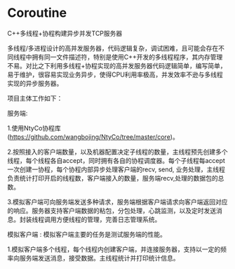 # Coroutine
C++多线程+协程构建异步并发TCP服务器

多线程/多进程设计的高并发服务器，代码逻辑复杂，调试困难，且可能会存在不同线程中拥有同一文件描述符，特别是使用C++开发的多线程程序，其内存管理不易。对比之下利用多线程+协程实现的高并发服务器代码逻辑简单，编写简单，易于维护，很容易实现业务异步，使得CPU利用率极高，并发效率不逊与多线程实现的异步服务器。

项目主体工作如下：

服务端:
  
  1.使用NtyCo协程库(https://github.com/wangbojing/NtyCo/tree/master/core)。
  
  2.按照接入的客户端数量，以及机器配置决定子线程的数量，主线程预先创建多个线程，每个线程各自accept，同时拥有各自的协程调度器。每个子线程每accept一次创建一协程，每个协程内部异步处理客户端的recv, send, 业务处理，主线程负责统计打印开启的线程数，客户端接入的数量，服务端recv,处理的数据包的总数。
  
  3.模拟客户端可向服务端发送多种请求，服务端根据客户端请求向客户端返回对应的响应。服务器支持客户端数据的粘包，分包处理，心跳监测，以及定时发送消息。封装线程调用方便线程的管理，完善日志管理系统。
  
模拟客户端 : 模拟客户端主要的任务是测试服务端的性能。

  1.模拟客户端多个线程，每个线程内创建客户端，并连接服务器，支持以一定的频率向服务端发送消息，接受数据。主线程统计并打印统计信息。

 
  
